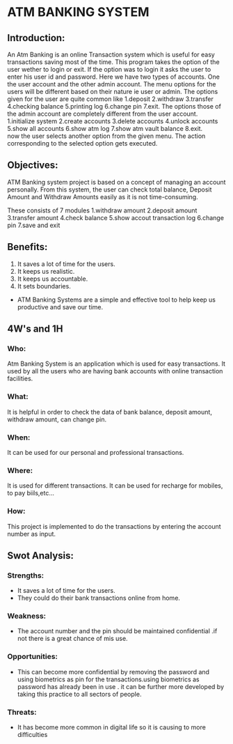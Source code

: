 # ATM BANKING SYSTEM
## Introduction:
An Atm Banking is an online Transaction system which is useful for easy transactions saving most of the time. This program takes the option of the user wether to login or exit. If the option was to login it asks the user to enter his user id and password.
Here we have two types of accounts. One the user account and the other admin account. The menu options for the users will be different based on their nature ie user or admin.
The options given for the user are quite common like 1.deposit 2.withdraw 3.transfer 4.checking balance 5.printing log 6.change pin 7.exit.
The options those of the admin account are completely different from the user account. 1.initialize system 2.create accounts 3.delete accounts 4.unlock accounts 5.show all accounts 6.show atm log 7.show atm vault balance 8.exit.                         
now the user selects another option from the given menu. The action corresponding to the selected option  gets executed.


## Objectives:

ATM Banking system project is based on a concept of managing an account personally. From this system, the user can check total balance, Deposit Amount and Withdraw Amounts easily as it is not time-consuming. 

These consists of 7 modules
1.withdraw amount
2.deposit amount
3.transfer amount
4.check balance
5.show accout transaction log
6.change pin
7.save and exit

## Benefits:
1. It saves a lot of time for the users. 
2. It keeps us realistic.
3. It keeps us accountable.
4. It sets boundaries.
* ATM Banking Systems are a simple and effective tool to help keep us productive and save our time.


## 4W's and 1H
### Who:
Atm Banking System is an application which is used for easy transactions. It used by all the users who are having bank accounts with online transaction facilities.

### What:
It is helpful in order to check the data of bank balance, deposit amount, withdraw amount, can change pin.

### When:
It can be used for our personal and professional transactions.

### Where:
It is used for different transactions. It can be used for recharge for mobiles, to pay biils,etc...

### How:
This project is implemented to do the transactions by entering the account number as input.

## Swot Analysis:

### Strengths:
* It saves a lot of time for the users. 
* They could do their bank transactions online from home.
### Weakness:
* The account number and the pin should  be  maintained confidential .if not there is a great chance of  mis use.
### Opportunities:
* This can become more confidential by removing the password and using biometrics as pin for the transactions.using biometrics as   password has already been in use . it can be  further more developed  by taking this practice  to all sectors of people.
### Threats:
* It has become more common in digital life so it is causing to more difficulties
